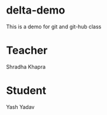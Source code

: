 # delta-demo
This is a demo for git and git-hub class

# Teacher
Shradha Khapra

# Student 
Yash Yadav